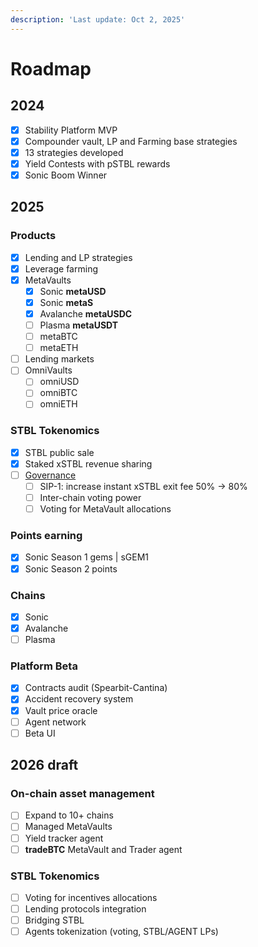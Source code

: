 ```yaml
---
description: 'Last update: Oct 2, 2025'
---
```


# Roadmap

## 2024

* [x] Stability Platform MVP
* [x] Compounder vault, LP and Farming base strategies
* [x] 13 strategies developed
* [x] Yield Contests with pSTBL rewards
* [x] Sonic Boom Winner

## 2025

### Products

* [x] Lending and LP strategies
* [x] Leverage farming
* [x] MetaVaults
  * [x] Sonic **metaUSD**
  * [x] Sonic **metaS**
  * [x] Avalanche **metaUSDC**
  * [ ] Plasma **metaUSDT**
  * [ ] metaBTC
  * [ ] metaETH
* [ ] Lending markets
* [ ] OmniVaults
  * [ ] omniUSD
  * [ ] omniBTC
  * [ ] omniETH

### STBL Tokenomics

* [x] STBL public sale
* [x] Staked xSTBL revenue sharing
* [ ] [Governance](governance.md)
  * [ ] SIP-1: increase instant xSTBL exit fee 50% -> 80%
  * [ ] Inter-chain voting power
  * [ ] Voting for MetaVault allocations

### Points earning

* [x] Sonic Season 1 gems | sGEM1
* [x] Sonic Season 2 points

### Chains

* [x] Sonic
* [x] Avalanche
* [ ] Plasma

### Platform Beta

* [x] Contracts audit (Spearbit-Cantina)
* [x] Accident recovery system
* [x] Vault price oracle
* [ ] Agent network
* [ ] Beta UI

## 2026 draft

### On-chain asset management

* [ ] Expand to 10+ chains
* [ ] Managed MetaVaults
* [ ] Yield tracker agent
* [ ] **tradeBTC** MetaVault and Trader agent

### STBL Tokenomics

* [ ] Voting for incentives allocations
* [ ] Lending protocols integration
* [ ] Bridging STBL
* [ ] Agents tokenization (voting, STBL/AGENT LPs)
